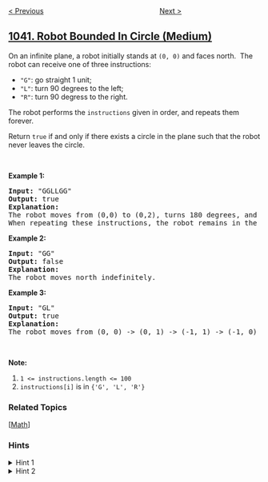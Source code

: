 <!--|This file generated by command(leetcode description); DO NOT EDIT.    |-->
<!--+----------------------------------------------------------------------+-->
<!--|@author    openset <openset.wang@gmail.com>                           |-->
<!--|@link      https://github.com/openset                                 |-->
<!--|@home      https://github.com/openset/leetcode                        |-->
<!--+----------------------------------------------------------------------+-->

[< Previous](../moving-stones-until-consecutive-ii "Moving Stones Until Consecutive II")
　　　　　　　　　　　　　　　　
[Next >](../flower-planting-with-no-adjacent "Flower Planting With No Adjacent")

## [1041. Robot Bounded In Circle (Medium)](https://leetcode.com/problems/robot-bounded-in-circle "困于环中的机器人")

<p>On an infinite plane, a&nbsp;robot initially stands at <code>(0, 0)</code> and faces north.&nbsp;&nbsp;The robot can receive one of three instructions:</p>

<ul>
	<li><code>&quot;G&quot;</code>: go straight 1 unit;</li>
	<li><code>&quot;L&quot;</code>: turn 90 degrees to the left;</li>
	<li><code>&quot;R&quot;</code>: turn 90 degress to the right.</li>
</ul>

<p>The robot performs the <code>instructions</code> given in order, and repeats them forever.</p>

<p>Return <code>true</code> if and only if there exists a circle in the plane such that the robot never leaves the circle.</p>

<p>&nbsp;</p>

<p><strong>Example 1:</strong></p>

<pre>
<strong>Input: </strong>&quot;GGLLGG&quot;
<strong>Output: </strong>true
<strong>Explanation: </strong>
The robot moves from (0,0) to (0,2), turns 180 degrees, and then returns to (0,0).
When repeating these instructions, the robot remains in the circle of radius 2 centered at the origin.
</pre>

<p><strong>Example 2:</strong></p>

<pre>
<strong>Input: </strong>&quot;GG&quot;
<strong>Output: </strong>false
<strong>Explanation: </strong>
The robot moves north indefinitely.
</pre>

<p><strong>Example 3:</strong></p>

<pre>
<strong>Input: </strong>&quot;GL&quot;
<strong>Output: </strong>true
<strong>Explanation: </strong>
The robot moves from (0, 0) -&gt; (0, 1) -&gt; (-1, 1) -&gt; (-1, 0) -&gt; (0, 0) -&gt; ...
</pre>

<p>&nbsp;</p>

<p><strong>Note:</strong></p>

<ol>
	<li><code>1 &lt;= instructions.length &lt;= 100</code></li>
	<li><code>instructions[i]</code> is in <code>{&#39;G&#39;, &#39;L&#39;, &#39;R&#39;}</code></li>
</ol>

### Related Topics
  [[Math](../../tag/math/README.md)]

### Hints
<details>
<summary>Hint 1</summary>
Calculate the final vector of how the robot travels after executing all instructions once - it consists of a change in position plus a change in direction.
</details>

<details>
<summary>Hint 2</summary>
The robot stays in the circle iff (looking at the final vector) it changes direction (ie. doesn't stay pointing north), or it moves 0.
</details>
